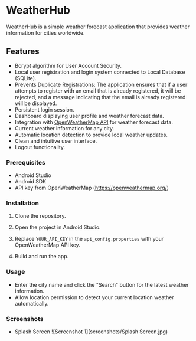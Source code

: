 # WeatherHub

WeatherHub is a simple weather forecast application that provides weather information for cities worldwide.

## Features

- Bcrypt algorithm for User Account Security.
- Local user registration and login system connected to Local Database (SQLite).
- Prevents Duplicate Registrations: The application ensures that if a user attempts to register with an email that is already registered, it will be rejected, and a message 
  indicating that the email is already registered will be displayed.
- Persistent login session.
- Dashboard displaying user profile and weather forecast data.
- Integration with [OpenWeatherMap API](https://openweathermap.org/) for weather forecast data.
- Current weather information for any city.
- Automatic location detection to provide local weather updates.
- Clean and intuitive user interface.
- Logout functionality.

### Prerequisites

- Android Studio
- Android SDK
- API key from OpenWeatherMap (https://openweathermap.org/)

### Installation

1. Clone the repository.
   
2. Open the project in Android Studio.

4. Replace `YOUR_API_KEY` in the `api_config.properties` with your OpenWeatherMap API key.

5. Build and run the app.

### Usage

- Enter the city name and click the "Search" button for the latest weather information.
- Allow location permission to detect your current location weather automatically.

### Screenshots

- Splash Screen
![Screenshot 1](screenshots/Splash Screen.jpg)



